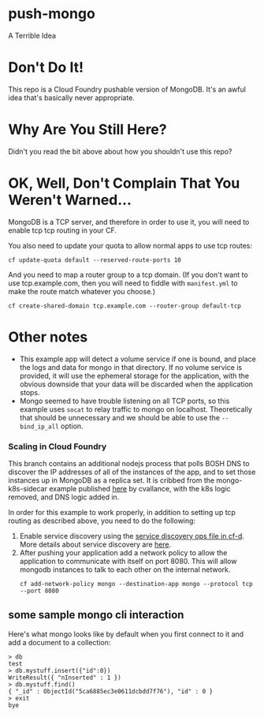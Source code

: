 # push-mongo
A Terrible Idea

# Don't Do It!
This repo is a Cloud Foundry pushable version of MongoDB. It's an awful idea that's basically never appropriate.

# Why Are You Still Here?
Didn't you read the bit above about how you shouldn't use this repo?

# OK, Well, Don't Complain That You Weren't Warned...
MongoDB is a TCP server, and therefore in order to use it, you will need to enable tcp tcp routing in your CF.  

You also need to update your quota to allow normal apps to use tcp routes:
```
cf update-quota default --reserved-route-ports 10
```

And you need to map a router group to a tcp domain.  (If you don't want to use tcp.example.com, then you will need to fiddle with `manifest.yml` to make the route match whatever you choose.)
```
cf create-shared-domain tcp.example.com --router-group default-tcp
```

# Other notes
- This example app will detect a volume service if one is bound, and place the logs and data for mongo in that directory.  If no volume service is provided, it will use the ephemeral storage for the application, with the obvious downside that your data will be discarded when the application stops.
- Mongo seemed to have trouble listening on all TCP ports, so this example uses `socat` to relay traffic to mongo on localhost.  Theoretically that should be unnecessary and we should be able to use the `--bind_ip_all` option.

### Scaling in Cloud Foundry
This branch contains an additional nodejs process that polls BOSH DNS to
discover the IP addresses of all of the instances of the app, and to set those
instances up in MongoDB as a replica set.  It is cribbed from the
mongo-k8s-sidecar example published [here](https://github.com/cvallance/mongo-k8s-sidecar) by cvallance, with the k8s logic
removed, and DNS logic added in.

In order for this example to work properly, in addition to setting up tcp
routing as described above, you need to do the following:
1. Enable service discovery using the [service discovery ops file in cf-d](https://github.com/cloudfoundry/cf-deployment/blob/master/operations/enable-service-discovery.yml). More details about service discovery are [here](https://github.com/cloudfoundry/cf-networking-release/blob/develop/docs/app-sd.md).
2. After pushing your application add a network policy to allow the application
   to communicate with itself on port 8080.  This will allow mongodb instances
   to talk to each other on the internal network.
   ```
   cf add-network-policy mongo --destination-app mongo --protocol tcp --port 8080
   ```

## some sample mongo cli interaction
Here's what mongo looks like by default when you first connect to it and add a document to a collection:
```
> db
test
> db.mystuff.insert({"id":0})
WriteResult({ "nInserted" : 1 })
> db.mystuff.find()
{ "_id" : ObjectId("5ca6885ec3e0611dcbdd7f76"), "id" : 0 }
> exit
bye
```
